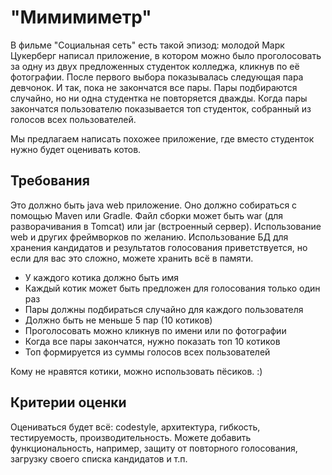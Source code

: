 #  "Мимимиметр"
В фильме "Социальная сеть" есть такой эпизод: молодой Марк Цукерберг написал приложение, в котором можно было проголосовать за одну из двух предложенных студенток колледжа, кликнув по её фотографии. После первого выбора показывалась следующая пара девчонок. И так, пока не закончатся все пары. Пары подбираются случайно, но ни одна студентка не повторяется дважды. Когда пары закончатся пользователю показывается топ студенток, собранный из голосов всех пользователей.

Мы предлагаем написать похожее приложение, где вместо студенток нужно будет оценивать котов.

## Требования

Это должно быть java web приложение. Оно должно собираться с помощью Maven или Gradle. Файл сборки может быть war (для разворачивания в Tomcat) или jar (встроенный сервер). Использование web и других фреймворков по желанию. Использование БД для хранения кандидатов и результатов голосования приветствуется, но если для вас это сложно, можете хранить всё в памяти.



- У каждого котика должно быть имя
- Каждый котик может быть предложен для голосования только один раз
- Пары должны подбираться случайно для каждого пользователя
- Должно быть не меньше 5 пар (10 котиков)
- Проголосовать можно кликнув по имени или по фотографии
- Когда все пары закончатся, нужно показать топ 10 котиков
- Топ формируется из суммы голосов всех пользователей



Кому не нравятся котики, можно использовать пёсиков. :)

## Критерии оценки

Оцениваться будет всё: codestyle, архитектура, гибкость, тестируемость, производительность.
Можете добавить функциональность, например, защиту от повторного голосования, загрузку своего списка кандидатов и т.п.

